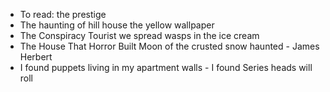 - To read:
  the prestige
- The haunting of hill house
  the yellow wallpaper
- The Conspiracy Tourist
  we spread
  wasps in the ice cream
- The House That Horror Built
  Moon of the crusted snow
  haunted - James Herbert
- I found puppets living in my apartment walls - I found Series
  heads will roll